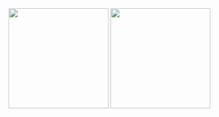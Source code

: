 <div align="center">
  <img height="200px" src="https://github-readme-stats.vercel.app/api?username=m19e&show_icons=true&count_private=true&icon_color=515558&title_color=515558&text_color=515558" />
  <img height="200px" src="https://github-readme-stats.vercel.app/api/top-langs/?username=m19e&langs_count=3" />
</div>
